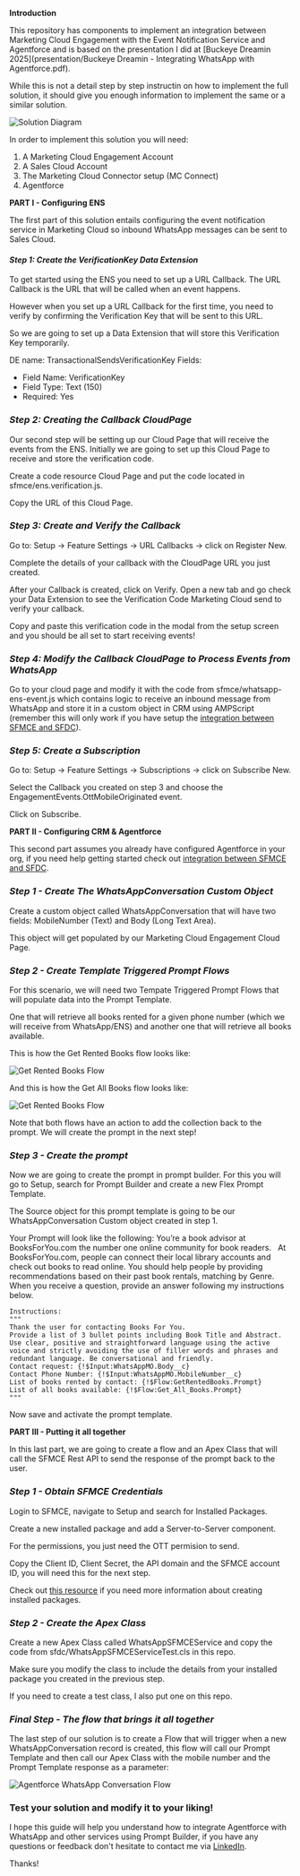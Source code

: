 **Introduction**

This repository has components to implement an integration between Marketing Cloud Engagement with the Event Notification Service and Agentforce and is based on the presentation I did at [Buckeye Dreamin 2025](presentation/Buckeye Dreamin - Integrating WhatsApp with Agentforce.pdf).

While this is not a detail step by step instructin on how to implement the full solution, it should give you enough information to implement the same or a similar solution.

![Solution Diagram](images/solution.png)

In order to implement this solution you will need:

1. A Marketing Cloud Engagement Account
2. A Sales Cloud Account
3. The Marketing Cloud Connector setup (MC Connect)
4. Agentforce

**PART I - Configuring ENS**

The first part of this solution entails configuring the event notification service in Marketing Cloud so inbound WhatsApp messages can be sent to Sales Cloud.

#### *Step 1: Create the VerificationKey Data Extension*
To get started using the ENS you need to set up a URL Callback. The URL Callback is the URL that will be called when an event happens.

However when you set up a URL Callback for the first time, you need to verify by confirming the Verification Key that will be sent to this URL. 

So we are going to set up a Data Extension that will store this Verification Key temporarily.

DE name: TransactionalSendsVerificationKey
Fields:
* Field Name: VerificationKey
* Field Type: Text (150)
* Required: Yes

### *Step 2: Creating the Callback CloudPage*
Our second step will be setting up our Cloud Page that will receive the events from the ENS. Initially we are going to set up this Cloud Page to receive and store the verification code. 

Create a code resource Cloud Page and put the code located in sfmce/ens.verification.js. 

Copy the URL of this Cloud Page.

### *Step 3: Create and Verify the Callback*
Go to: Setup → Feature Settings → URL Callbacks → click on Register New. 

Complete the details of your callback with the CloudPage URL you just created.

After your Callback is created, click on Verify. Open a new tab and go check your Data Extension to see the Verification Code Marketing Cloud send to verify your callback.

Copy and paste this verification code in the modal from the setup screen and you should be all set to start receiving events!

### *Step 4: Modify the Callback CloudPage to Process Events from WhatsApp*
Go to your cloud page and modify it with the code from sfmce/whatsapp-ens-event.js which contains logic to receive an inbound message from WhatsApp and store it in a custom object in CRM using AMPScript (remember this will only work if you have setup the <a href="https://help.salesforce.com/s/articleView?language=en_US&id=sf.mc_co_marketing_cloud_connect.htm" target="_blank">integration between SFMCE and SFDC</a>).

### *Step 5: Create a Subscription*
Go to: Setup → Feature Settings → Subscriptions → click on Subscribe New. 

Select the Callback you created on step 3 and choose the EngagementEvents.OttMobileOriginated event.

Click on Subscribe.

**PART II - Configuring CRM & Agentforce**

This second part assumes you already have configured Agentforce in your org, if you need help getting started check out <a href="https://developer.salesforce.com/agentforce-workshop/getting-started/guided-workshop-setup" target="_blank">integration between SFMCE and SFDC</a>.

### *Step 1 - Create The WhatsAppConversation Custom Object*

Create a custom object called WhatsAppConversation that will have two fields: MobileNumber (Text) and Body (Long Text Area). 

This object will get populated by our Marketing Cloud Engagement Cloud Page.

### *Step 2 - Create Template Triggered Prompt Flows*

For this scenario, we will need two Tempate Triggered Prompt Flows that will populate data into the Prompt Template. 

One that will retrieve all books rented for a given phone number (which we will receive from WhatsApp/ENS) and another one that will retrieve all books available. 

This is how the Get Rented Books flow looks like:

![Get Rented Books Flow](images/get-rented-books.png)

And this is how the Get All Books flow looks like:

![Get Rented Books Flow](images/get-all-books.png)

Note that both flows have an action to add the collection back to the prompt. We will create the prompt in the next step!

### *Step 3 - Create the prompt*

Now we are going to create the prompt in prompt builder. For this you will go to Setup, search for Prompt Builder and create a new Flex Prompt Template. 

The Source object for this prompt template is going to be our WhatsAppConversation Custom object created in step 1.

Your Prompt will look like the following:
    You’re a book advisor at BooksForYou.com the number one online community for book readers.  
    At BooksForYou.com, people can connect their local library accounts and check out books to read online. 
    You should help people by providing recommendations based on their past book rentals, matching by Genre.
    When you receive a question, provide an answer following my instructions below.

    Instructions: 
    """
    Thank the user for contacting Books For You.
    Provide a list of 3 bullet points including Book Title and Abstract.
    Use clear, positive and straightforward language using the active voice and strictly avoiding the use of filler words and phrases and redundant language. Be conversational and friendly.
    Contact request: {!$Input:WhatsAppMO.Body__c}
    Contact Phone Number: {!$Input:WhatsAppMO.MobileNumber__c}
    List of books rented by contact: {!$Flow:GetRentedBooks.Prompt}
    List of all books available: {!$Flow:Get_All_Books.Prompt}
    """

Now save and activate the prompt template. 

**PART III - Putting it all together**

In this last part, we are going to create a flow and an Apex Class that will call the SFMCE Rest API to send the response of the prompt back to the user.

### *Step 1 - Obtain SFMCE Credentials*

Login to SFMCE, navigate to Setup and search for Installed Packages.

Create a new installed package and add a Server-to-Server component. 

For the permissions, you just need the OTT permision to send. 

Copy the Client ID, Client Secret, the API domain and the SFMCE account ID, you will need this for the next step.

Check out <a href="https://developer.salesforce.com/docs/marketing/marketing-cloud/guide/install-packages.html" target="_blank">this resource</a> if you need more information about creating installed packages.

### *Step 2 - Create the Apex Class*

Create a new Apex Class called WhatsAppSFMCEService and copy the code from sfdc/WhatsAppSFMCEServiceTest.cls in this repo. 

Make sure you modify the class to include the details from your installed package you created in the previous step. 

If you need to create a test class, I also put one on this repo.

### *Final Step - The flow that brings it all together*

The last step of our solution is to create a Flow that will trigger when a new WhatsAppConversation record is created, this flow will call our Prompt Template and then call our Apex Class with the mobile number and the Prompt Template response as a parameter:

![Agentforce WhatsApp Conversation Flow](images/agentforce-flow.png)

### Test your solution and modify it to your liking!

I hope this guide will help you understand how to integrate Agentforce with WhatsApp and other services using Prompt Builder, if you have any questions or feedback don't hesitate to contact me via <a href="https://www.linkedin.com/in/patosapir" target="_blank">LinkedIn</a>.

Thanks!
